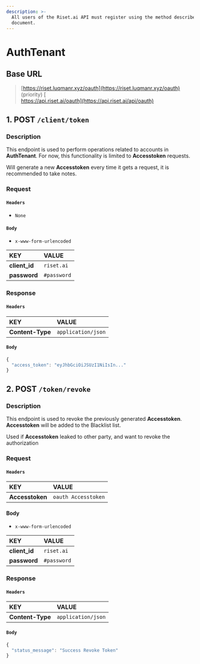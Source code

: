 ```yaml
---
description: >-
  All users of the Riset.ai API must register using the method described in this
  document.
---
```


# AuthTenant

## **Base URL**

> [https://riset.luqmanr.xyz/oauth](https://riset.luqmanr.xyz/oauth) \(priority\) [  
> https://api.riset.ai/oauth](https://api.riset.ai/api/oauth)

## **1. POST `/client/token`**

### **Description**

This endpoint is used to perform operations related to accounts in **AuthTenant**. For now, this functionality is limited to **Accesstoken** requests.

Will generate a new **Accesstoken** every time it gets a request, it is recommended to take notes.

### **Request**

#### **`Headers`**

* `None`

#### **`Body`**

* `x-www-form-urlencoded`

| KEY | VALUE |
| :--- | :--- |
| **client\_id** | `riset.ai` |
| **password** | `#password` |

### **Response**

#### **`Headers`**

| KEY | VALUE |
| :--- | :--- |
| **Content-Type** | `application/json` |

#### **`Body`**

```javascript
{
  "access_token": "eyJhbGciOiJSUzI1NiIsIn..."
}
```

## **2. POST `/token/revoke`**

### **Description**

This endpoint is used to revoke the previously generated **Accesstoken**. **Accesstoken** will be added to the Blacklist list.

Used if **Accesstoken** leaked to other party, and want to revoke the authorization

### **Request**

#### **`Headers`**

| KEY | VALUE |
| :--- | :--- |
| **Accesstoken** | `oauth Accesstoken` |

#### Body

* `x-www-form-urlencoded`

| KEY | VALUE |
| :--- | :--- |
| **client\_id** | `riset.ai` |
| **password** | `#password` |

### **Response**

#### **`Headers`**

| KEY | VALUE |
| :--- | :--- |
| **Content-Type** | `application/json` |

#### **`Body`**

```javascript
{
  "status_message": "Success Revoke Token"
}
```

